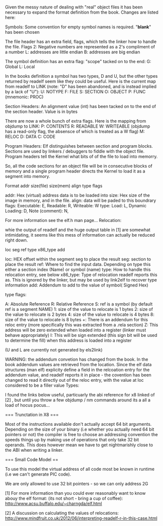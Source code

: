 Given the messy nature of dealing with "real" object files it has been necessary to expand the format definition from the book. Changes are listed here:

Symbols:
Some convention for empty symbol names is required. "__blank__" has been chosen

The file header has an extra field, flags,  which tells the linker how to handle the file. Flags
     2: Negative numbers are represented as a 2's compliment of a number
     L: addresses are little endian
     B: addresses are big endian

The symbol definition has an extra flag: "scope" tacked on to the end:
     G: Global
     L: Local 

In the books definition a symbol has two types, D and U, but the other types returned by readelf seem like they could be useful. Here is the current map from readelf to LINK (note: "D" has been abandoned, and is instead implied by a lack of "U"):
     U: NOTYPE
     F: FILE 
     S: SECTION
     O: OBJECT
     P: FUNC (mnemonic: PROC)
     


Section  Headers:
An alignment value (int) has been tacked on to the end of the section header. Value is in bytes

There are now a whole bunch of extra flags. Here is the mapping from objdump to LINK:
     P: CONTENTS
     R: READABLE
     W: WRITEABLE (objdump has a read-only flag, the absensce of which is treated as a W flag)
     M: RELOC
     D: DATA
     C: CODE

Program Headers:
Elf distinguishes between section and program blocks. Sections are used by linkers / debuggers to fiddle with the object file. Program headers tell the Kernel what bits of of the file to load into memorry.

So, all the code sections for an object file will be in consecutive blocks of memory and a single program header directs the Kernel to load it as a segment into memory.

Format
addr size(file) size(mem) align type flags 

addr: Hex (virtual) address data is to be loaded into
size: Hex size of the image in memory, and in the file. 
align: data will be paded to this boundrary
flags: Executable: E, Readable: R, Writeable: W
type:  Load: L, Dynamic Loading: D, Note (comment): N, 

For more information see the elf.h man page...
Relocation:

whie the output of readelf and the huge output table in [1] are somewhat intimidating, it seems like this mess of information can actually be reduced right down. 

loc seg ref type x86_type add 

loc: HEX offset within the segment seg to place the result
seg: section to place the result
ref: Where to find the input data. Depending on type this either a section index (Name) or symbol (name)
type: How to handle this relocation entry, see below
x86_type: Type of relocation readelf reports this as. This is ignored by the linker, but may be used by link2elf to recover type information
add: Addendum to add to the value of symbol( Signed Hex)

type flags:

A: Absolute Reference
R: Relative Reference
S: ref is a symbol (by default ref is a segment NAME)
1: size of the value to relocate is 1 bytes
2: size of the value to relocate is 2 bytes
4: size of the value to relocate is 4 bytes
8: size of the value to relocate is 8 bytes
+: There is an addendum for this reloc entry (more specifically this was extracted from a .rela section)
Z: This address will be zero extended when loaded into a register (linker must behave appropriately)
I: This will be sign extended (this sign bit will be used to determine the fill) when this address is loaded into a register


(U and L are currently not generated by els2link)

WARNING: the addendum convetion has changed from the book. In the book addendum values are retrieved from the location. Since the elf data structures (man elf) explicity define a field in the relcoation entry for the addendum value, and readelf reports it in place - the covention has been changed to read it directly out of the reloc entry, with the value at loc considered to be a filler value
Types: 


I found the links below useful, particuarly the abi reference for x8 linked of [2] , but until you throw a few objdump / nm commands around its a all a load of hocus pocus...

=== Trunctation in X8 ===

Most of the instructions available don't actually accept 64 bit arguments. Depending on the size of your binary (i.e whether you actually need 64 bit pointers or not) the compiler is free to choose an addressing convention the speeds things  up by making use of operations that only take 32 bit operands. This does however mean we have to get nightmarishly close to the ABI when writing a linker.


=== Small Code Model ==

To use this model the virtual address of all code most be known in runtime (i.e we can't generate PIC code).

We are only allowed to use 32 bit pointers - so we can only address 2G

[1] For more information than you could ever reasonably want to know abouy the elf format: (its not short - bring a cup of coffee): http://www.acsu.buffalo.edu/~charngda/elf.html

[2] A discussion on calculating the values of relocations: http://www.mindfruit.co.uk/2012/06/interpreting-readelf-r-in-this-case.html 

